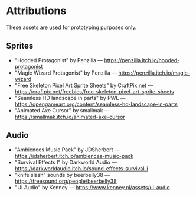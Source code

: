 # Attributions

These assets are used for prototyping purposes only.

## Sprites

- "Hooded Protagonist" by Penzilla — https://penzilla.itch.io/hooded-protagonist
- "Magic Wizard Protagonist" by Penzilla — https://penzilla.itch.io/magic-wizard
- "Free Skeleton Pixel Art Sprite Sheets" by CraftPix.net — https://craftpix.net/freebies/free-skeleton-pixel-art-sprite-sheets
- "Seamless HD landscape in parts" by PWL — https://opengameart.org/content/seamless-hd-landscape-in-parts
- "Animated Axe Cursor" by smallmak — https://smallmak.itch.io/animated-axe-cursor

## Audio

- "Ambiences Music Pack" by JDSherbert — https://jdsherbert.itch.io/ambiences-music-pack
- "Survival Effects I" by Darkworld Audio — https://darkworldaudio.itch.io/sound-effects-survival-i
- "knife slash" sounds by beerbelly38 — https://freesound.org/people/beerbelly38
- "UI Audio" by Kenney — https://www.kenney.nl/assets/ui-audio
